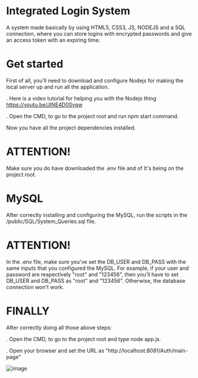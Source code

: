 # Integrated Login System


A system made basically by using HTML5, CSS3, JS, NODEJS and a SQL connection, where you can store logins with encrypted passwords and give an access token with an expiring time.


# Get started

First of all, you'll need to download and configure Nodejs for making the local server up and run all the application. 

. Here is a video tutorial for helping you with the Nodejs thing https://youtu.be/JINE4D0Syqw

. Open the CMD, to go to the project root and run npm start command.

Now you have all the project dependencies installed.


# ATTENTION!

Make sure you do have downloaded the .env file and of It's being on the project root.


# MySQL

After correctly installing and configuring the MySQL, run the scripts in the /public/SQL/System_Queries.sql file.

# ATTENTION!

In the .env file, make sure you've set the DB_USER and DB_PASS with the same inputs that you configured the MySQL. For example, if your user and password are respectively "root" and "123456", then you'll have to set DB_USER and DB_PASS as "root" and "123456". Otherwise, the database connection won't work.


# FINALLY

After correctly doing all those above steps:

. Open the CMD, to go to the project root and type node app.js.

. Open your browser and set the URL as "http://localhost:8081/Auth/main-page"




![image](https://user-images.githubusercontent.com/47398013/90531426-6e267680-e14c-11ea-9170-f82180358444.png)
